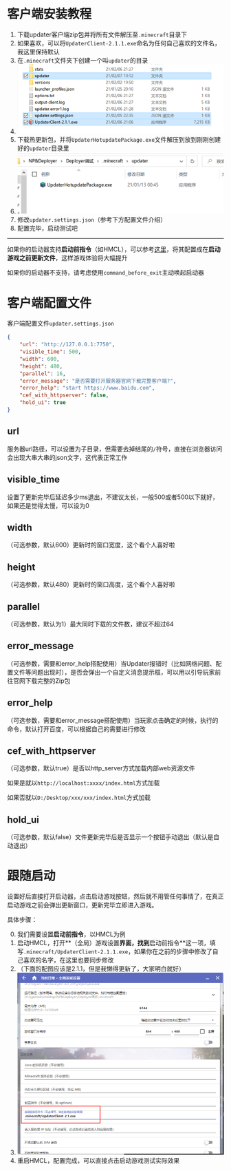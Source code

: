 # 客户端安装教程

1. 下载updater客户端zip包并将所有文件解压至`.minecraft`目录下
2. 如果喜欢，可以将`UpdaterClient-2.1.1.exe`命名为任何自己喜欢的文件名，我这里保持默认
3. 在`.minecraft`文件夹下创建一个叫`updater`的目录
4. ![客户端部署_解压到.mc下](客户端安装教程/客户端部署_解压到.mc下.png)
5. 下载热更新包，并将`UpdaterHotupdatePackage.exe`文件解压到放到刚刚创建好的`updater`目录里
6. ![1.4客户端部署_updater文件夹里](客户端安装教程/客户端部署_updater文件夹里.png)
7. 修改`updater.settings.json`（参考下方配置文件介绍）
8. 配置完毕，启动测试吧

---

 如果你的启动器支持**启动前指令**（如HMCL），可以参考[这里](#跟随启动)，将其配置成在**启动游戏之前更新文件**，这样游戏体验将大幅提升

如果你的启动器不支持，请考虑使用`command_before_exit`主动唤起启动器

# 客户端配置文件

客户端配置文件`updater.settings.json`

```json
{
    "url": "http://127.0.0.1:7750",
    "visible_time": 500,
    "width": 600,
    "height": 480,
    "parallel": 16,
    "error_message": "是否需要打开服务器官网下载完整客户端?",
    "error_help": "start https://www.baidu.com",
    "cef_with_httpserver": false,
    "hold_ui": true
}
```

## url

服务器url路径，可以设置为子目录，但需要去掉结尾的`/`符号，直接在浏览器访问会出现大串大串的json文字，这代表正常工作

## visible_time

设置了更新完毕后延迟多少ms退出，不建议太长，一般500或者500以下就好，如果还是觉得太慢，可以设为0

## width

（可选参数，默认600）更新时的窗口宽度，这个看个人喜好啦

## height

（可选参数，默认480）更新时的窗口高度，这个看个人喜好啦

## parallel

（可选参数，默认为1）最大同时下载的文件数，建议不超过64

## error_message

（可选参数，需要和error_help搭配使用）当Updater报错时（比如网络问题、配置文件等问题出现时），是否会弹出一个自定义消息提示框，可以用以引导玩家前往官网下载完整的Zip包

## error_help

（可选参数，需要和error_message搭配使用）当玩家点击确定的时候，执行的命令，默认打开百度，可以根据自己的需要进行修改

## cef_with_httpserver

（可选参数，默认true）是否以http_server方式加载内部web资源文件

如果是就以`http://localhost:xxxx/index.html`方式加载

如果否就以`D:/Desktop/xxx/xxx/index.html`方式加载

## hold_ui

（可选参数，默认false）文件更新完毕后是否显示一个按钮手动退出（默认是自动退出）

# 跟随启动

设置好后直接打开启动器，点击启动游戏按钮，然后就不用管任何事情了，在真正启动游戏之前会弹出更新窗口，更新完毕立即进入游戏。

具体步骤：

0. 我们需要设置**启动前指令**，以HMCL为例
1. 启动HMCL，打开**（全局）游戏设置**界面，找到**启动前指令**这一项，填写`.minecraft/UpdaterClient-2.1.1.exe`，如果你在之前的步骤中修改了自己喜欢的名字，在这里也要同步修改
2. （下面的配图应该是2.1.1，但是我懒得更新了，大家明白就好）
3. ![hmcl-precalled-command](客户端安装教程/hmcl-precalled-command.png)
4. 重启HMCL，配置完成，可以直接点击启动游戏测试实际效果